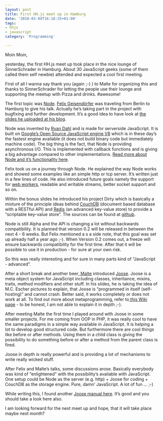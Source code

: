 ```yaml
---
layout: post
title: First HH.js meet up in Hamburg
date: '2010-03-04T16:18:35+01:00'
tags:
- hhjs
- javascript
category: 'Programming'

---
```

<p>Moin Moin,</p>

<p>yesterday, the first HH.js meet up took place in the nice lounge of SinnerSchrader in Hamburg. About 30 JavaScript geeks (some of them called them self newbie) attended and expected a cool first meeting.</p>

<p>First of all I wanna say thank you (again ;-) ) to Malte for organizing this and thanks to SinnerSchrader for letting the people use their lounge and supporting the meetup with Pizza and drinks. #awesome!</p>

<p>The first topic was <a href="http://nodejs.org" target="_blank">Node</a>. <a href="http://twitter.com/felixge" target="_blank">Felix Geisendörfer</a> was traveling from Berlin to Hamburg to give his talk. Actually he&#8217;s taking part in the project with bugfixing and further development. It&#8217;s a good idea to have look at <a href="http://debuggable.com/posts/javascript-meetup-hamburg-slides:4b8f9986-4e64-4755-b420-074dcbdd56cb" target="_blank">the slides he uploaded at his blog</a>.</p>

<p>Node was invented by <a href="http://twitter.com/ryah" target="_blank">Ryan Dahl</a> and is made for serverside JavaScript. It is built on <a href="http://code.google.com/p/v8/" target="_blank">Google&#8217;s Open Source JavaScript engine V8</a> which is in these day&#8217;s the fastest engine available (it does not build binary code but immediately machine code). The big thing is the fact, that Node is providing asynchronous I/O. This is implemented with callback functions and is giving a big advantage compared to other implementations. <a href="http://nodejs.org/#about" target="_blank">Read more about Node and it&#8217;s functionality here</a>.</p>

<p>Felix took us on a journey through Node. He explained the way Node works and showed some examples like an simple http or tcp server. It&#8217;s written just in a few lines of code. He also introduced future goals namely the support for <a href="http://en.wikipedia.org/wiki/Web_worker" target="_blank">web workers</a>, readable and writable streams, better socket support and so on. </p>

<p>Within the bonus slides he introduced his project Dirty which is basically a mixture of the principle ideas behind <a href="http://couchdb.apache.org/" target="_blank">CouchDB</a> (document based database with a RESTful API) and <a href="http://code.google.com/p/redis/" target="_blank">Redis</a> (an advanced key-value store) to provide a &#8220;scriptable key-value store&#8221;.  The sources can be found at <a href="http://github.com/felixge/node-dirty" target="_blank">github</a>. </p>

<p>Node is still Alpha and the API is changing a lot without backwards compatibility. It is planned that version 0.2 will be released in between the next 4 - 6 weeks. But Felix mentioned a s a side note, that this goal was set up already half a year ago ;-). When Version 0.2 comes out, a freeze will ensure backwards compatibility for the first time. After that it will be possible to use it in production - for sure at your own risk.</p>

<p>So this was really interesting and for sure in many parts kind of &#8220;JavaScript - advanced&#8221;.  </p>

<p>After a short break and another beer,<a href="http://twitter.com/cramforce" target="_blank"> Malte</a> introduced <a href="http://code.google.com/p/joose-js/" target="_blank">Joose</a>. Joose is a meta object system for JavaScript including classes, inheritance, mixins, traits, method modifiers and other stuff. In his slides, he is taking the idea of M.C. Escher pictures to explain, that Joose is &#8220;programmed in itself (self-hosting)&#8221; and cannot crash. Better said, it works completely or does not work at all. To find out more about metaprogramming, refer to<a href="http://en.wikipedia.org/wiki/Metaprogramming" target="_blank"> this Wiki page</a> - to be honest, I am not able to explain it in depth ;-).</p>

<p>After meeting Malte the first time I played around with Joose in some smaller projects. For me coming from OOP in PHP, it was really cool to have the same paradigms in a simple way available in JavaScript. It is helping a lot to develop good structured code. But furthermore there are cool things like before or after methods. Using them in a child class is giving the possibility to do something before or after a method from the parent class is fired. </p>

<p>Joose in depth is really powerful and is providing a lot of mechanisms to write really wicked stuff.</p>

<p>After Felix and Malte&#8217;s talks, some discussions arose. Basically everybody was kind of &#8220;enlightened&#8221; with the possibility&#8217;s available with JavaScript. One setup could be Node as the server (e.g. http) + Joose for coding + CouchDB as the storage  engine. Pure, damn&#8217; JavaScript. A lot of fun &#8230; ;-)</p>

<p>While writing this, I found another <a href="http://openjsan.org/doc/s/sa/samuraijack/Joose/3.006/lib/Joose/Manual.html" target="_blank">Joose manual here</a>. It&#8217;s good and you should take a look here also.</p>

<p>I am looking forward for the next meet up and hope, that it will take place maybe next month?</p>
